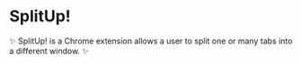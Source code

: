 # SplitUp!
✨ SplitUp! is a Chrome extension allows a user to split one or many tabs into a different window. ✨
